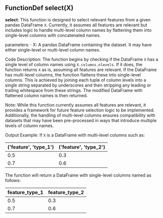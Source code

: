 ## FunctionDef select(X)
**select**: This function is designed to select relevant features from a given pandas DataFrame `X`. Currently, it assumes all features are relevant but includes logic to handle multi-level column names by flattening them into single-level columns with concatenated names.

parameters:
· X: A pandas DataFrame containing the dataset. It may have either single-level or multi-level column names.

Code Description: The function begins by checking if the DataFrame `X` has a single level of column names using `X.columns.nlevels`. If it does, the function returns `X` as is, assuming all features are relevant. If the DataFrame has multi-level columns, the function flattens these into single-level columns. This is achieved by joining each tuple of column levels into a single string separated by underscores and then stripping any leading or trailing whitespace from these strings. The modified DataFrame with flattened column names is then returned.

Note: While this function currently assumes all features are relevant, it provides a framework for future feature selection logic to be implemented. Additionally, the handling of multi-level columns ensures compatibility with datasets that may have been pre-processed in ways that introduce multiple levels of column names.

Output Example: If `X` is a DataFrame with multi-level columns such as:

| ('feature', 'type_1') | ('feature', 'type_2') |
|-----------------------|-----------------------|
| 0.5                   | 0.3                   |
| 0.7                   | 0.6                   |

The function will return a DataFrame with single-level columns named as follows:

| feature_type_1 | feature_type_2 |
|----------------|----------------|
| 0.5            | 0.3            |
| 0.7            | 0.6            |
